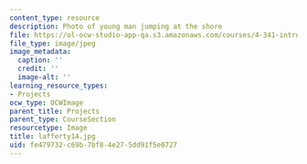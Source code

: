 ```yaml
---
content_type: resource
description: Photo of young man jumping at the shore
file: https://ol-ocw-studio-app-qa.s3.amazonaws.com/courses/4-341-introduction-to-photography-fall-2002/fe479732c69b7bf84e275dd91f5e0727_lafferty14.jpg
file_type: image/jpeg
image_metadata:
  caption: ''
  credit: ''
  image-alt: ''
learning_resource_types:
- Projects
ocw_type: OCWImage
parent_title: Projects
parent_type: CourseSection
resourcetype: Image
title: lafferty14.jpg
uid: fe479732-c69b-7bf8-4e27-5dd91f5e0727
---
```

